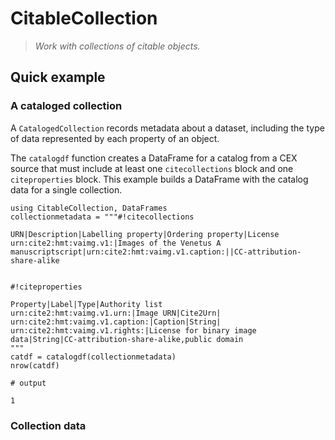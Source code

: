 # CitableCollection

> *Work with collections of citable objects.*


## Quick example

### A cataloged collection

A `CatalogedCollection` records metadata about a dataset, including the type of data represented by each property of an object.

The `catalogdf` function creates a DataFrame for a catalog from a CEX source that must include at least one `citecollections` block and one `citeproperties` block.  This example builds a DataFrame with the catalog data for a single collection.


```jldoctest citecoll
using CitableCollection, DataFrames
collectionmetadata = """#!citecollections

URN|Description|Labelling property|Ordering property|License
urn:cite2:hmt:vaimg.v1:|Images of the Venetus A manuscriptscript|urn:cite2:hmt:vaimg.v1.caption:||CC-attribution-share-alike


#!citeproperties

Property|Label|Type|Authority list
urn:cite2:hmt:vaimg.v1.urn:|Image URN|Cite2Urn|
urn:cite2:hmt:vaimg.v1.caption:|Caption|String|
urn:cite2:hmt:vaimg.v1.rights:|License for binary image data|String|CC-attribution-share-alike,public domain
"""
catdf = catalogdf(collectionmetadata)
nrow(catdf)

# output

1
```



### Collection data

